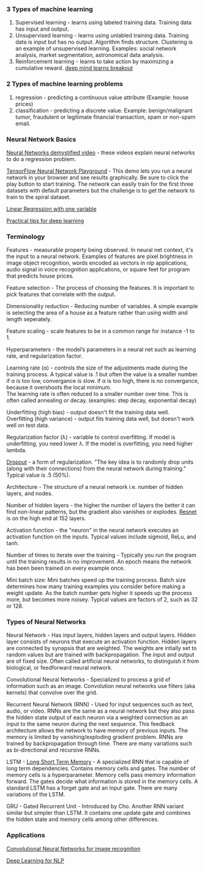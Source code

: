 ### 3 Types of machine learning
1. Supervised learning - learns using labeled training data.  Training data has input and output.  
2. Unsupervised learning - learns using unlabled training data.  Training data is input but has no output.  Algorithm finds structure. Clustering is an example of unsupervised learning. Examples: social network analysis, market segmentation, astronomical data analysis.  
3. Reinforcement learning - learns to take action by maximizing a cumulative reward. [deep mind learns breakout](https://www.youtube.com/watch?v=V1eYniJ0Rnk)  

### 2 Types of machine learning problems
1. regression - predicting a continuous value attribute (Example: house prices)
2. classification - predicting a discrete value. Example: benign/malignant tumor, fraudulent or legitimate financial transaction, spam or non-spam email.

### Neural Network Basics
[Neural Networks demystified video](https://www.youtube.com/watch?v=bxe2T-V8XRs) - these videos explain neural networks to do a regression problem.  

[TensorFlow Neural Network Playground](http://playground.tensorflow.org/#activation=tanh&batchSize=10&dataset=circle&regDataset=reg-plane&learningRate=0.03&regularizationRate=0&noise=0&networkShape=4,2&seed=0.28720&showTestData=false&discretize=false&percTrainData=50&x=true&y=true&xTimesY=false&xSquared=false&ySquared=false&cosX=false&sinX=false&cosY=false&sinY=false&collectStats=false&problem=classification&initZero=false)  - This demo lets you run a neural network in your browser and see results graphically. Be sure to click the play button to start training. The network can easily train for the first three datasets with default parameters but the challenge is to get the network to train to the spiral dataset.  

[Linear Regression with one variable](https://github.com/andrewt3000/MachineLearning/blob/master/LinearRegression.md)  

[Practical tips for deep learning](http://yyue.blogspot.com/2015/01/a-brief-overview-of-deep-learning.html)  

### Terminology
Features - measurable property being observed. In neural net context, it's  the input to a neural network.  Examples of features are pixel brightness in image object recognition, words encoded as vectors in nlp applications, audio signal in voice recognition applications, or square feet for program that predicts house prices.  
  
Feature selection - The process of choosing the features. It is important to pick features that correlate with the output. 

Dimensionality reduction - Reducing number of variables.  A simple example is selecting the area of a house as a feature rather than using width and length seperately.    

Feature scaling - scale features to be in a common range for instance -1 to 1.    

Hyperparameters - the model’s parameters in a neural net such as learning rate, and regularization factor.	

Learning rate (&alpha;) - controls the size of the adjustments made during the training process. A typical value is .1 but often the value is a smaller number.  
if &alpha; is too low, convergance is slow.
if &alpha; is too high, there is no convergance, because it overshoots the local minimum.  
The learning rate is often reduced to a smaller number over time. This is often called annealing or decay. (examples: step decay, exponential decay)  

Underfitting (high bias) - output doesn't fit the training data well.  
Overfitting (high variance) - output fits training data well, but doesn't work well on test data.  

Regularization factor (&lambda;) - variable to control overfitting. If model is underfitting, you need lower &lambda;. If the model is overfitting, you need higher lambda.

[Dropout](https://www.cs.toronto.edu/~hinton/absps/JMLRdropout.pdf) - a form of regularization. "The key idea is to randomly drop units (along with their connections) from the neural network during training." Typical value is .5 (50%).    

Architecture - The structure of a neural network i.e. number of hidden layers, and nodes. 

Number of hidden layers - the higher the number of layers the better it can find non-linear patterns, but the gradient also vanishes or explodes.  [Resnet](https://arxiv.org/abs/1512.03385) is on the high end at 152 layers.

Activation function - the "neuron" in the neural network executes an activation function on the inputs. Typical values include sigmoid, ReLu, and tanh.  

Number of times to iterate over the training - Typically you run the program until the training results in no improvement. An epoch means the network has been been trained on every example once.  

Mini batch size: Mini batches speed up the training process. Batch size determines how many training examples you consider before making a weight update. As the batch number gets higher it speeds up the process more, but becomes more noisey. Typical values are factors of 2, such as 32 or 128.

### Types of Neural Networks
Neural Network - Has input layers, hidden layers and output layers. Hidden layer consists of neurons that execute an activation function. Hidden layers are connected by synapsis that are weighted. The weights are intially set to random values but are trained with backpropagation.  The input and output are of fixed size. Often called artificial neural networks, to distinguish it from biological, or feedforward neural network. 

Convolutional Neural Networks - Specialized to process a grid of information such as an image. Convolution neural networks use filters (aka kernels) that convolve over the grid.    

Recurrent Neural Network (RNN) - Used for input sequences such as text, audio, or video. RNNs are the same as a neural network but they also pass the hidden state output of each neuron via a weighted connection as an input to the same neuron during the next sequence. This feedback architecture allows the network to have memory of previous inputs. The memory is limited by vanishing/exploding gradient problem. RNNs are trained by backpropagation through time.  There are many variations such as bi-directional and recursive RNNs.    

LSTM - [Long Short Term Memory](http://deeplearning.cs.cmu.edu/pdfs/Hochreiter97_lstm.pdf) - A specialized RNN that is capable of long term dependencies. Contains memory cells and gates. The number of memory cells is a hyperparameter. Memory cells pass memory information forward. The gates decide what information is stored in the memory cells. A standard LSTM has a forget gate and an input gate. There are many variations of the LSTM.  

GRU - Gated Recurrent Unit - Introduced by Cho. Another RNN variant similar but simpler than LSTM. It contains one update gate and combines the hidden state and memory cells among other differences.  

### Applications

[Convolutional Neural Networks for image recognition](https://github.com/andrewt3000/MachineLearning/blob/master/cnn4Images.md)  

[Deep Learning for NLP](https://github.com/andrewt3000/DL4NLP/blob/master/README.md)
